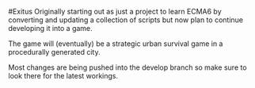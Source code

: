 #Exitus
Originally starting out as just a project to learn ECMA6 by converting and updating a collection of scripts but now plan to continue developing it into a game.

The game will (eventually) be a strategic urban survival game in a procedurally generated city. 

Most changes are being pushed into the develop branch so make sure to look there for the latest workings. 


